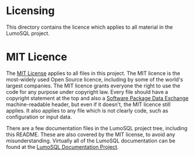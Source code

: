 # Licensing

This directory contains the licence which applies to all material in the LumoSQL project.

# MIT Licence

The [MIT License](https://en.wikipedia.org/wiki/MIT_License) applies to all
files in this project. The MIT licence is the most-widely used Open Source
licence, including by some of the world's largest companies. The MIT licence
grants everyone the right to use the code for any purpose under copyright law.
Every file should have a copyright statement at the top and also a 
[Software Package Data Exchange](https://spdx.dev) machine-readable header, but even if
it doesn't, the MIT licence still applies. It also applies to any file which is 
not clearly code, such as configuration or input data.

There are a few documentation files in the LumoSQL project tree, including this 
README. These are also covered by the MIT license, to avoid any misunderstanding. 
Virtually all of the LumoSQL documentation can be found at the 
[LumoSQL Documentation Project](https://lumosql.org/src/lumodoc).


